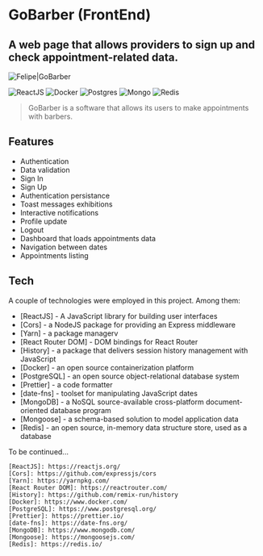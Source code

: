 # GoBarber (FrontEnd)

## A web page that allows providers to sign up and check appointment-related data. 

![Felipe|GoBarber](https://img.shields.io/badge/FelipeMDantas-GoBarber-purple)

<p>

![ReactJS](https://img.shields.io/badge/react-%2320232a.svg?style=for-the-badge&logo=react&logoColor=%2361DAFB)
![Docker](https://img.shields.io/badge/docker-%230db7ed.svg?style=for-the-badge&logo=docker&logoColor=white)
![Postgres](https://img.shields.io/badge/PostgreSQL-316192?style=for-the-badge&logo=postgresql&logoColor=white)
![Mongo](https://img.shields.io/badge/MongoDB-4EA94B?style=for-the-badge&logo=mongodb&logoColor=white)
![Redis](https://img.shields.io/badge/redis-%23DD0031.svg?style=for-the-badge&logo=redis&logoColor=white)

>GoBarber is a software that allows its users to make appointments with barbers.

## Features

- Authentication
- Data validation
- Sign In
- Sign Up
- Authentication persistance
- Toast messages exhibitions
- Interactive notifications
- Profile update
- Logout
- Dashboard that loads appointments data
- Navigation between dates
- Appointments listing

## Tech

A couple of technologies were employed in this project. Among them:

- [ReactJS] - A JavaScript library for building user interfaces
- [Cors] - a NodeJS package for providing an Express middleware
- [Yarn] - a package managerv
- [React Router DOM] - DOM bindings for React Router
- [History] - a package that delivers session history management with JavaScript
- [Docker] - an open source containerization platform
- [PostgreSQL] - an open source object-relational database system
- [Prettier] - a code formatter
- [date-fns] - toolset for manipulating JavaScript dates
- [MongoDB] - a NoSQL source-available cross-platform document-oriented database program
- [Mongoose] - a schema-based solution to model application data
- [Redis] - an open source, in-memory data structure store, used as a database

To be continued...

    [ReactJS]: https://reactjs.org/
    [Cors]: https://github.com/expressjs/cors
    [Yarn]: https://yarnpkg.com/
    [React Router DOM]: https://reactrouter.com/
    [History]: https://github.com/remix-run/history
    [Docker]: https://www.docker.com/
    [PostgreSQL]: https://www.postgresql.org/
    [Prettier]: https://prettier.io/
    [date-fns]: https://date-fns.org/
    [MongoDB]: https://www.mongodb.com/
    [Mongoose]: https://mongoosejs.com/
    [Redis]: https://redis.io/